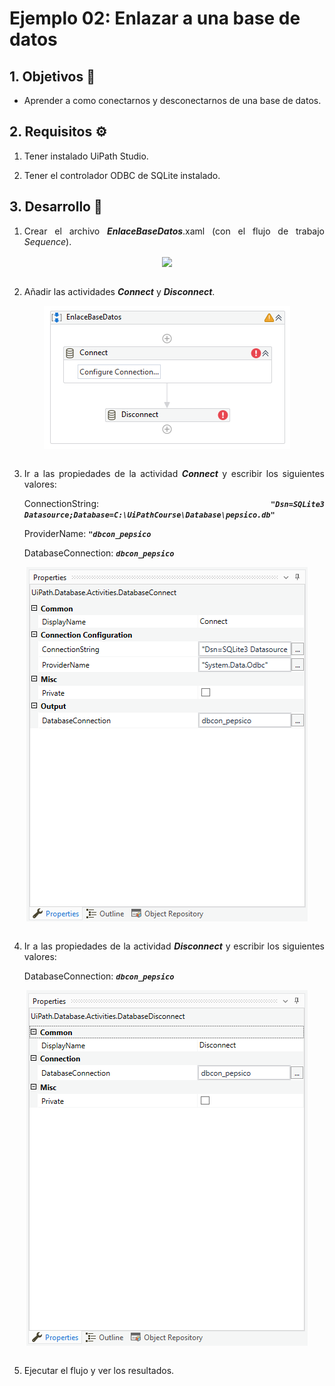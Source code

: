 # Ejemplo 02: Enlazar a una base de datos

<div style="text-align: justify;">

## 1. Objetivos :dart:

- Aprender a como conectarnos y desconectarnos de una base de datos.

## 2. Requisitos :gear:

1. Tener instalado UiPath Studio.

2. Tener el controlador ODBC de SQLite instalado.

## 3. Desarrollo :hammer:

1. Crear el archivo ***EnlaceBaseDatos***.xaml (con el flujo de trabajo *Sequence*).

<div align="center">
<img src="assets/image01.png" align="center">
</div>
<br>

2. Añadir las actividades ***Connect*** y ***Disconnect***.

<div align="center">
<img src="assets/image02.png" align="center">
</div>
<br>

3. Ir a las propiedades de la actividad ***Connect*** y escribir los siguientes valores:

    ConnectionString: ***`"Dsn=SQLite3 Datasource;Database=C:\UiPathCourse\Database\pepsico.db"`***

    ProviderName: ***`"dbcon_pepsico`***

    DatabaseConnection: ***`dbcon_pepsico`***

<div align="center">
<img src="assets/image03.png" align="center">
</div>
<br>

4. Ir a las propiedades de la actividad ***Disconnect*** y escribir los siguientes valores:

    DatabaseConnection: ***`dbcon_pepsico`***

<div align="center">
<img src="assets/image04.png" align="center">
</div>
<br>

5. Ejecutar el flujo y ver los resultados.

</div>